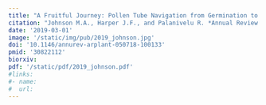 ```yaml
---
title: "A Fruitful Journey: Pollen Tube Navigation from Germination to Fertilization"
citation: "Johnson M.A., Harper J.F., and Palanivelu R. *Annual Review of Plant Biology*. 2019."
date: '2019-03-01'
image: '/static/img/pub/2019_johnson.jpg'
doi: '10.1146/annurev-arplant-050718-100133'
pmid: '30822112'
biorxiv:
pdf: '/static/pdf/2019_johnson.pdf'
#links:
#- name: 
#  url: 
---
```

